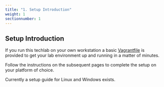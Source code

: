 ```yaml
---
title: "1. Setup Introduction"
weight: 1
sectionnumber: 1
---
```


## Setup Introduction

If you run this techlab on your own workstation a basic
[Vagrantfile][vagrantfile] is provided to get your lab
environment up and running in a matter of minutes.

Follow the instructions on the subsequent pages to complete
the setup on your platform of choice.

Currently a setup guide for Linux and Windows exists.

[vagrantfile]: https://raw.githubusercontent.com/puzzle/prometheus-labs/master/Vagrantfile
